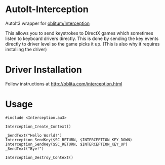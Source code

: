 # AutoIt-Interception
AutoIt3 wrapper for [oblitum/Interception](https://github.com/oblitum/Interception)

This allows you to send keystrokes to DirectX games which sometimes listen to keyboard drivers directly. This is done by sending the key events directly to driver level so the game picks it up. (This is also why it requires installing the driver)

# Driver Installation
Follow instructions at http://oblita.com/interception.html

# Usage
```au3
#include <Interception.au3>

Interception_Create_Context()

_SendText("Hello World!")
Interception_SendKey($SC_RETURN, $INTERCEPTION_KEY_DOWN)
Interception_SendKey($SC_RETURN, $INTERCEPTION_KEY_UP)
_SendText("Bye!")

Interception_Destroy_Context()
```
